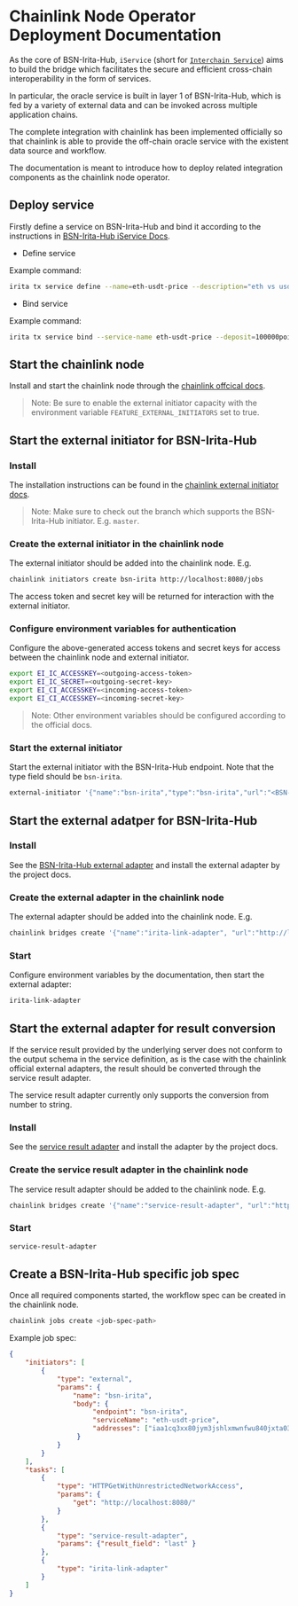 
# Chainlink Node Operator Deployment Documentation

As the core of BSN-Irita-Hub, `iService` (short for [`Interchain Service`](https://github.com/bianjieai/irita/blob/master/docs/core_modules/iservice.md)) aims to build the bridge which facilitates the secure and efficient cross-chain interoperability in the form of services.

In particular,
the oracle service is built in layer 1 of BSN-Irita-Hub, which is fed by a variety of external data and can be invoked across multiple application chains.

The complete integration with chainlink has been implemented officially so that chainlink is able to provide the off-chain oracle service with the existent data source and workflow.

The documentation is meant to introduce how to deploy related integration components as the chainlink node operator.

## Deploy service

Firstly define a service on BSN-Irita-Hub and bind it according to the instructions in [BSN-Irita-Hub iService Docs](https://github.com/bianjieai/irita/blob/master/docs/console/modules/iservice.md).

- Define service

Example command:

```bash
irita tx service define --name=eth-usdt-price --description="eth vs usdt price service" --schemas=./eth-usdt-svc-schemas.json --fees 4point --from node0 --chain-id irita --keyring-backend file -y --home mytestnet/node0/iritacli
```

- Bind service

Example command:

```bash
irita tx service bind --service-name eth-usdt-price --deposit=100000point --pricing='{"price":"1point"}' --qos 50 --options='{}' --fees 4point --from node0 --chain-id irita --keyring-backend file -y --home mytestnet/node0/iritacli
```

## Start the chainlink node

Install and start the chainlink node through the [chainlink offcical docs](https://github.com/smartcontractkit/chainlink).

> Note: Be sure to enable the external initiator capacity with the environment variable `FEATURE_EXTERNAL_INITIATORS` set to true.

## Start the external initiator for BSN-Irita-Hub

### Install

The installation instructions can be found in the [chainlink external initiator docs](https://github.com/smartcontractkit/external-initiator).

> Note: Make sure to check out the branch which supports the BSN-Irita-Hub initiator. E.g. `master`.

### Create the external initiator in the chainlink node

The external initiator should be added into the chainlink node. E.g.

```bash
chainlink initiators create bsn-irita http://localhost:8080/jobs
```

The access token and secret key will be returned for interaction with the external initiator.

### Configure environment variables for authentication

Configure the above-generated access tokens and secret keys for access between the chainlink node and external initiator.

```bash
export EI_IC_ACCESSKEY=<outgoing-access-token>
export EI_IC_SECRET=<outgoing-secret-key>
export EI_CI_ACCESSKEY=<incoming-access-token>
export EI_CI_ACCESSKEY=<incoming-secret-key>
```

> Note: Other environment variables should be configured according to the official docs.

### Start the external initiator

Start the external initiator with the BSN-Irita-Hub endpoint. Note that the type field should be `bsn-irita`.

```bash
external-initiator '{"name":"bsn-irita","type":"bsn-irita","url":"<BSN-Irita-Hub rpc url>"}'
```

## Start the external adatper for BSN-Irita-Hub

### Install

See the [BSN-Irita-Hub external adapter](https://github.com/bianjieai/irita-link-adapter) and install the external adapter by the project docs.

### Create the external adapter in the chainlink node

The external adapter should be added into the chainlink node. E.g.

```bash
chainlink bridges create '{"name":"irita-link-adapter", "url":"http://localhost:8080"}'
```

### Start

Configure environment variables by the documentation, then start the external adapter:

```bash
irita-link-adapter
```

## Start the external adapter for result conversion

If the service result provided by the underlying server does not conform to the output schema in the service definition, as is the case with the chainlink official external adapters, the result should be converted through the service result adapter.

The service result adapter currently only supports the conversion from number to string.

### Install

See the [service result adapter](https://github.com/secret2830/service-result-adapter) and install the adapter by the project docs.

### Create the service result adapter in the chainlink node

The service result adapter should be added to the chainlink node. E.g.

```bash
chainlink bridges create '{"name":"service-result-adapter", "url":"http://localhost:8080"}'
```

### Start

```bash
service-result-adapter
```

## Create a BSN-Irita-Hub specific job spec

Once all required components started, the workflow spec can be created in the chainlink node.

```bash
chainlink jobs create <job-spec-path>
```

Example job spec:

```json
{
    "initiators": [
        {
            "type": "external",
            "params": {
                "name": "bsn-irita",
                "body": {
                     "endpoint": "bsn-irita",
                     "serviceName": "eth-usdt-price",
                     "addresses": ["iaa1cq3xx80jym3jshlxmwnfwu840jxta032aa4jss"]
                 }
            }
        }
    ],
    "tasks": [
        {
            "type": "HTTPGetWithUnrestrictedNetworkAccess",
            "params": {
                "get": "http://localhost:8080/"
            }
        },
        {
            "type": "service-result-adapter", 
            "params": {"result_field": "last" }
        },
        {
            "type": "irita-link-adapter"
        }
    ]
}
```
